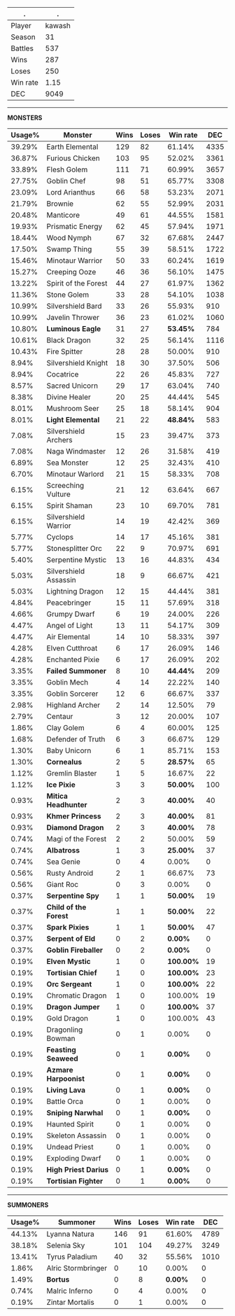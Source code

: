 .|.
|-|-
Player|kawash
Season|31
Battles|537
Wins|287
Loses|250
Win rate|1.15
DEC|9049

---
**MONSTERS**

Usage%|Monster|Wins|Loses|Win rate|DEC|
-|-|-|-|-|-|
39.29%|Earth Elemental|129|82|61.14%|4335|
36.87%|Furious Chicken|103|95|52.02%|3361|
33.89%|Flesh Golem|111|71|60.99%|3657|
27.75%|Goblin Chef|98|51|65.77%|3308|
23.09%|Lord Arianthus|66|58|53.23%|2071|
21.79%|Brownie|62|55|52.99%|2031|
20.48%|Manticore|49|61|44.55%|1581|
19.93%|Prismatic Energy|62|45|57.94%|1971|
18.44%|Wood Nymph|67|32|67.68%|2447|
17.50%|Swamp Thing|55|39|58.51%|1722|
15.46%|Minotaur Warrior|50|33|60.24%|1619|
15.27%|Creeping Ooze|46|36|56.10%|1475|
13.22%|Spirit of the Forest|44|27|61.97%|1362|
11.36%|Stone Golem|33|28|54.10%|1038|
10.99%|Silvershield Bard|33|26|55.93%|910|
10.99%|Javelin Thrower|36|23|61.02%|1060|
10.80%|**Luminous Eagle**|31|27|**53.45%**|784|
10.61%|Black Dragon|32|25|56.14%|1116|
10.43%|Fire Spitter|28|28|50.00%|910|
8.94%|Silvershield Knight|18|30|37.50%|506|
8.94%|Cocatrice|22|26|45.83%|727|
8.57%|Sacred Unicorn|29|17|63.04%|740|
8.38%|Divine Healer|20|25|44.44%|545|
8.01%|Mushroom Seer|25|18|58.14%|904|
8.01%|**Light Elemental**|21|22|**48.84%**|583|
7.08%|Silvershield Archers|15|23|39.47%|373|
7.08%|Naga Windmaster|12|26|31.58%|419|
6.89%|Sea Monster|12|25|32.43%|410|
6.70%|Minotaur Warlord|21|15|58.33%|708|
6.15%|Screeching Vulture|21|12|63.64%|667|
6.15%|Spirit Shaman|23|10|69.70%|781|
6.15%|Silvershield Warrior|14|19|42.42%|369|
5.77%|Cyclops|14|17|45.16%|381|
5.77%|Stonesplitter Orc|22|9|70.97%|691|
5.40%|Serpentine Mystic|13|16|44.83%|434|
5.03%|Silvershield Assassin|18|9|66.67%|421|
5.03%|Lightning Dragon|12|15|44.44%|381|
4.84%|Peacebringer|15|11|57.69%|318|
4.66%|Grumpy Dwarf|6|19|24.00%|226|
4.47%|Angel of Light|13|11|54.17%|309|
4.47%|Air Elemental|14|10|58.33%|397|
4.28%|Elven Cutthroat|6|17|26.09%|146|
4.28%|Enchanted Pixie|6|17|26.09%|202|
3.35%|**Failed Summoner**|8|10|**44.44%**|209|
3.35%|Goblin Mech|4|14|22.22%|140|
3.35%|Goblin Sorcerer|12|6|66.67%|337|
2.98%|Highland Archer|2|14|12.50%|79|
2.79%|Centaur|3|12|20.00%|107|
1.86%|Clay Golem|6|4|60.00%|125|
1.68%|Defender of Truth|6|3|66.67%|129|
1.30%|Baby Unicorn|6|1|85.71%|153|
1.30%|**Cornealus**|2|5|**28.57%**|65|
1.12%|Gremlin Blaster|1|5|16.67%|22|
1.12%|**Ice Pixie**|3|3|**50.00%**|100|
0.93%|**Mitica Headhunter**|2|3|**40.00%**|40|
0.93%|**Khmer Princess**|2|3|**40.00%**|81|
0.93%|**Diamond Dragon**|2|3|**40.00%**|78|
0.74%|Magi of the Forest|2|2|50.00%|59|
0.74%|**Albatross**|1|3|**25.00%**|37|
0.74%|Sea Genie|0|4|0.00%|0|
0.56%|Rusty Android|2|1|66.67%|73|
0.56%|Giant Roc|0|3|0.00%|0|
0.37%|**Serpentine Spy**|1|1|**50.00%**|19|
0.37%|**Child of the Forest**|1|1|**50.00%**|22|
0.37%|**Spark Pixies**|1|1|**50.00%**|47|
0.37%|**Serpent of Eld**|0|2|**0.00%**|0|
0.37%|**Goblin Fireballer**|0|2|**0.00%**|0|
0.19%|**Elven Mystic**|1|0|**100.00%**|19|
0.19%|**Tortisian Chief**|1|0|**100.00%**|23|
0.19%|**Orc Sergeant**|1|0|**100.00%**|22|
0.19%|Chromatic Dragon|1|0|100.00%|19|
0.19%|**Dragon Jumper**|1|0|**100.00%**|37|
0.19%|Gold Dragon|1|0|100.00%|43|
0.19%|Dragonling Bowman|0|1|0.00%|0|
0.19%|**Feasting Seaweed**|0|1|**0.00%**|0|
0.19%|**Azmare Harpoonist**|0|1|**0.00%**|0|
0.19%|**Living Lava**|0|1|**0.00%**|0|
0.19%|Battle Orca|0|1|0.00%|0|
0.19%|**Sniping Narwhal**|0|1|**0.00%**|0|
0.19%|Haunted Spirit|0|1|0.00%|0|
0.19%|Skeleton Assassin|0|1|0.00%|0|
0.19%|Undead Priest|0|1|0.00%|0|
0.19%|Exploding Dwarf|0|1|0.00%|0|
0.19%|**High Priest Darius**|0|1|**0.00%**|0|
0.19%|**Tortisian Fighter**|0|1|**0.00%**|0|

---
**SUMMONERS**

Usage%|Summoner|Wins|Loses|Win rate|DEC|
-|-|-|-|-|-|
44.13%|Lyanna Natura|146|91|61.60%|4789|
38.18%|Selenia Sky|101|104|49.27%|3249|
13.41%|Tyrus Paladium|40|32|55.56%|1010|
1.86%|Alric Stormbringer|0|10|0.00%|0|
1.49%|**Bortus**|0|8|**0.00%**|0|
0.74%|Malric Inferno|0|4|0.00%|0|
0.19%|Zintar Mortalis|0|1|0.00%|0|
